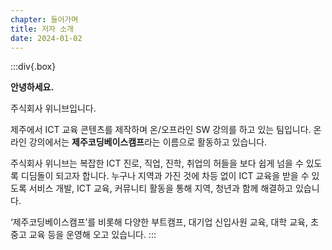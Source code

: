 ```yaml
---
chapter: 들어가며
title: 저자 소개
date: 2024-01-02
---
```


:::div{.box}

**안녕하세요.**

주식회사 위니브입니다.

제주에서 ICT 교육 콘텐츠를 제작하며 온/오프라인 SW 강의를 하고 있는 팀입니다. 온라인 강의에서는 **제주코딩베이스캠프**라는 이름으로 활동하고 있습니다.

주식회사 위니브는 복잡한 ICT 진로, 직업, 진학, 취업의 허들을 보다 쉽게 넘을 수 있도록 디딤돌이 되고자 합니다. 누구나 지역과 가진 것에 차등 없이 ICT 교육을 받을 수 있도록 서비스 개발, ICT 교육, 커뮤니티 활동을 통해 지역, 청년과 함께 해결하고 있습니다.

‘제주코딩베이스캠프’를 비롯해 다양한 부트캠프, 대기업 신입사원 교육, 대학 교육, 초중고 교육 등을 운영해 오고 있습니다.
:::
